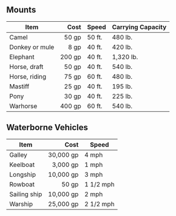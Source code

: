 ## Mounts
| Item           | Cost   | Speed  | Carrying Capacity |
|----------------|-------:|--------|-------------------|
| Camel          | 50 gp  | 50 ft. | 480 lb.           |
| Donkey or mule | 8 gp   | 40 ft. | 420 lb.           |
| Elephant       | 200 gp | 40 ft. | 1,320 lb.         |
| Horse, draft   | 50 gp  | 40 ft. | 540 lb.           |
| Horse, riding  | 75 gp  | 60 ft. | 480 lb.           |
| Mastiff        | 25 gp  | 40 ft. | 195 lb.           |
| Pony           | 30 gp  | 40 ft. | 225 lb.           |
| Warhorse       | 400 gp | 60 ft. | 540 lb.           |

## Waterborne Vehicles
| Item         | Cost      | Speed      |
|--------------|----------:|------------|
| Galley       | 30,000 gp | 4 mph      |
| Keelboat     | 3,000 gp  | 1 mph      |
| Longship     | 10,000 gp | 3 mph      |
| Rowboat      | 50 gp     | 1 1/2  mph |
| Sailing ship | 10,000 gp | 2 mph      |
| Warship      | 25,000 gp | 2 1/2 mph  |


